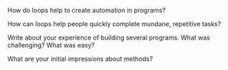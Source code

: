How do loops help to create automation in programs? 

How can loops help people quickly complete mundane, repetitive tasks?

Write about your experience of building several programs. What was challenging? What was easy?

What are your initial impressions about methods?
